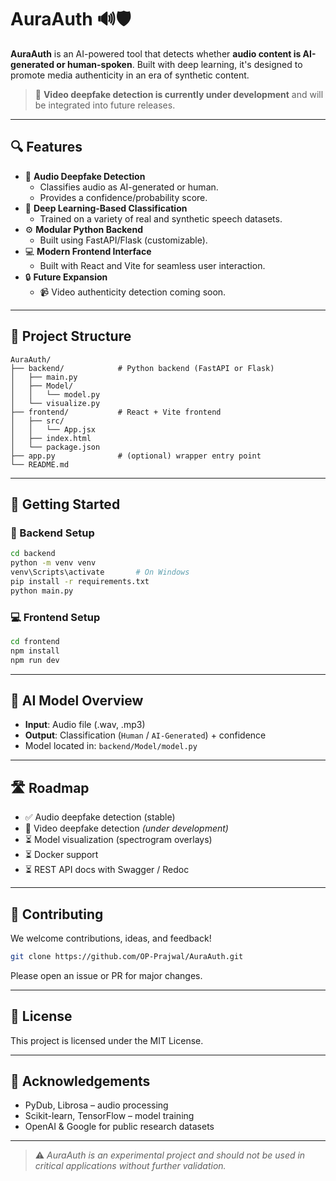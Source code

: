 # AuraAuth 🔊🛡️

**AuraAuth** is an AI-powered tool that detects whether **audio content is AI-generated or human-spoken**. Built with deep learning, it's designed to promote media authenticity in an era of synthetic content.

> 🎥 **Video deepfake detection is currently under development** and will be integrated into future releases.

---

## 🔍 Features

- 🎤 **Audio Deepfake Detection**
  - Classifies audio as AI-generated or human.
  - Provides a confidence/probability score.
- 🧠 **Deep Learning-Based Classification**
  - Trained on a variety of real and synthetic speech datasets.
- ⚙️ **Modular Python Backend**
  - Built using FastAPI/Flask (customizable).
- 💻 **Modern Frontend Interface**
  - Built with React and Vite for seamless user interaction.
- 🔒 **Future Expansion**
  - 📹 Video authenticity detection coming soon.

---

## 📁 Project Structure

```
AuraAuth/
├── backend/            # Python backend (FastAPI or Flask)
│   ├── main.py
│   ├── Model/
│   │   └── model.py
│   └── visualize.py
├── frontend/           # React + Vite frontend
│   ├── src/
│   │   └── App.jsx
│   ├── index.html
│   └── package.json
├── app.py              # (optional) wrapper entry point
└── README.md
```

---

## 🚀 Getting Started

### 🔧 Backend Setup

```bash
cd backend
python -m venv venv
venv\Scripts\activate       # On Windows
pip install -r requirements.txt
python main.py
```

### 💻 Frontend Setup

```bash
cd frontend
npm install
npm run dev
```

---

## 🧠 AI Model Overview

* **Input**: Audio file (.wav, .mp3)
* **Output**: Classification (`Human` / `AI-Generated`) + confidence
* Model located in: `backend/Model/model.py`

---

## 🛣️ Roadmap

* ✅ Audio deepfake detection (stable)
* 🚧 Video deepfake detection *(under development)*
* ⏳ Model visualization (spectrogram overlays)
* ⏳ Docker support
* ⏳ REST API docs with Swagger / Redoc

---

## 🤝 Contributing

We welcome contributions, ideas, and feedback!

```bash
git clone https://github.com/OP-Prajwal/AuraAuth.git
```

Please open an issue or PR for major changes.

---

## 📄 License

This project is licensed under the MIT License.

---

## 🙌 Acknowledgements

* PyDub, Librosa – audio processing
* Scikit-learn, TensorFlow – model training
* OpenAI & Google for public research datasets

---

> ⚠️ *AuraAuth is an experimental project and should not be used in critical applications without further validation.*
